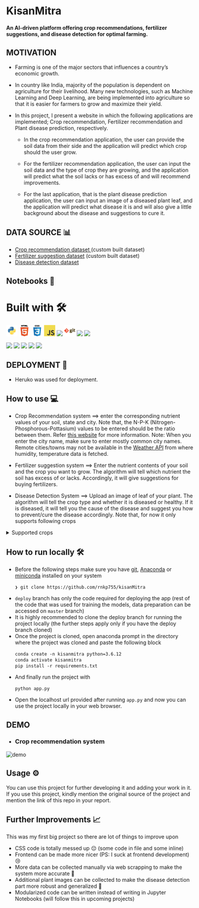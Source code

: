 # KisanMitra

#### An AI-driven platform offering crop recommendations, fertilizer suggestions, and disease detection for optimal farming.

## MOTIVATION

-   Farming is one of the major sectors that influences a country’s economic growth.

-   In country like India, majority of the population is dependent on agriculture for their livelihood. Many new technologies, such as Machine Learning and Deep Learning, are being implemented into agriculture so that it is easier for farmers to grow and maximize their yield.

-   In this project, I present a website in which the following applications are implemented; Crop recommendation, Fertilizer recommendation and Plant disease prediction, respectively.

    -   In the crop recommendation application, the user can provide the soil data from their side and the application will predict which crop should the user grow.

    -   For the fertilizer recommendation application, the user can input the soil data and the type of crop they are growing, and the application will predict what the soil lacks or has excess of and will recommend improvements.

    -   For the last application, that is the plant disease prediction application, the user can input an image of a diseased plant leaf, and the application will predict what disease it is and will also give a little background about the disease and suggestions to cure it.

## DATA SOURCE 📊

-   [Crop recommendation dataset ](https://www.kaggle.com/atharvaingle/crop-recommendation-dataset) (custom built dataset)
-   [Fertilizer suggestion dataset](https://github.com/Gladiator07/Harvestify/blob/master/Data-processed/fertilizer.csv) (custom built dataset)
-   [Disease detection dataset](https://www.kaggle.com/vipoooool/new-plant-diseases-dataset)

## Notebooks 📓

# Built with 🛠️

<code><img height="30" src="https://raw.githubusercontent.com/github/explore/80688e429a7d4ef2fca1e82350fe8e3517d3494d/topics/python/python.png"></code>
<code><img height="30" src="https://raw.githubusercontent.com/github/explore/80688e429a7d4ef2fca1e82350fe8e3517d3494d/topics/html/html.png"></code>
<code><img height="30" src="https://raw.githubusercontent.com/github/explore/80688e429a7d4ef2fca1e82350fe8e3517d3494d/topics/css/css.png"></code>
<code><img height="30" src="https://raw.githubusercontent.com/github/explore/80688e429a7d4ef2fca1e82350fe8e3517d3494d/topics/javascript/javascript.png"></code>
<code><img height="30" src="https://github.com/tomchen/stack-icons/raw/master/logos/bootstrap.svg"></code>
<code><img height="30" src="https://raw.githubusercontent.com/github/explore/80688e429a7d4ef2fca1e82350fe8e3517d3494d/topics/git/git.png"></code>
<code><img height="30" src="https://symbols.getvecta.com/stencil_80/56_flask.3a79b5a056.jpg"></code>
<code><img height="30" src="https://cdn.iconscout.com/icon/free/png-256/heroku-225989.png"></code>

<code><img height="30" src="https://raw.githubusercontent.com/numpy/numpy/7e7f4adab814b223f7f917369a72757cd28b10cb/branding/icons/numpylogo.svg"></code>
<code><img height="30" src="https://raw.githubusercontent.com/pandas-dev/pandas/761bceb77d44aa63b71dda43ca46e8fd4b9d7422/web/pandas/static/img/pandas.svg"></code>
<code><img height="30" src="https://matplotlib.org/_static/logo2.svg"></code>
<code><img height="30" src="https://upload.wikimedia.org/wikipedia/commons/thumb/0/05/Scikit_learn_logo_small.svg/1280px-Scikit_learn_logo_small.svg.png"></code>
<code><img height="30" src="https://raw.githubusercontent.com/pytorch/pytorch/39fa0b5d0a3b966a50dcd90b26e6c36942705d6d/docs/source/_static/img/pytorch-logo-dark.svg"></code>

## DEPLOYMENT 🚀

-   Heruko was used for deployment.

## How to use 💻

-   Crop Recommendation system ==> enter the corresponding nutrient values of your soil, state and city. Note that, the N-P-K (Nitrogen-Phosphorous-Pottasium) values to be entered should be the ratio between them. Refer [this website](https://www.gardeningknowhow.com/garden-how-to/soil-fertilizers/fertilizer-numbers-npk.htm) for more information.
    Note: When you enter the city name, make sure to enter mostly common city names. Remote cities/towns may not be available in the [Weather API](https://openweathermap.org/) from where humidity, temperature data is fetched.

-   Fertilizer suggestion system ==> Enter the nutrient contents of your soil and the crop you want to grow. The algorithm will tell which nutrient the soil has excess of or lacks. Accordingly, it will give suggestions for buying fertilizers.

-   Disease Detection System ==> Upload an image of leaf of your plant. The algorithm will tell the crop type and whether it is diseased or healthy. If it is diseased, it will tell you the cause of the disease and suggest you how to prevent/cure the disease accordingly.
    Note that, for now it only supports following crops

<details>
  <summary>Supported crops
</summary>

-   Apple
-   Blueberry
-   Cherry
-   Corn
-   Grape
-   Pepper
-   Orange
-   Peach
-   Potato
-   Soybean
-   Strawberry
-   Tomato
-   Squash
-   Raspberry
</details>

## How to run locally 🛠️

-   Before the following steps make sure you have [git](https://git-scm.com/download), [Anaconda](https://www.anaconda.com/) or [miniconda](https://docs.conda.io/en/latest/miniconda.html) installed on your system
    ```
    ❯ git clone https://github.com/rnkp755/kisanMitra
    ```
-   `deploy` branch has only the code required for deploying the app (rest of the code that was used for training the models, data preparation can be accessed on `master` branch)
-   It is highly recommended to clone the deploy branch for running the project locally (the further steps apply only if you have the deploy branch cloned)
-   Once the project is cloned, open anaconda prompt in the directory where the project was cloned and paste the following block
    ```
    conda create -n kisanmitra python=3.6.12
    conda activate kisanmitra
    pip install -r requirements.txt
    ```
-   And finally run the project with
    ```
    python app.py
    ```
-   Open the localhost url provided after running `app.py` and now you can use the project locally in your web browser.

## DEMO

-   ### Crop recommendation system

![demo](https://res.cloudinary.com/hackerraushan/image/upload/v1743626650/qy4sg0jqrzwiawdddc47.gif)

## Usage ⚙️

You can use this project for further developing it and adding your work in it. If you use this project, kindly mention the original source of the project and mention the link of this repo in your report.

## Further Improvements 📈

This was my first big project so there are lot of things to improve upon

-   CSS code is totally messed up :pensive: (some code in file and some inline)
-   Frontend can be made more nicer (PS: I suck at frontend development) :cry:
-   More data can be collected manually via web scrapping to make the system more accurate :monocle_face:
-   Additional plant images can be collected to make the disease detection part more robust and generalized :face_with_head_bandage:
-   Modularized code can be written instead of writing in Jupyter Notebooks (will follow this in upcoming projects)
